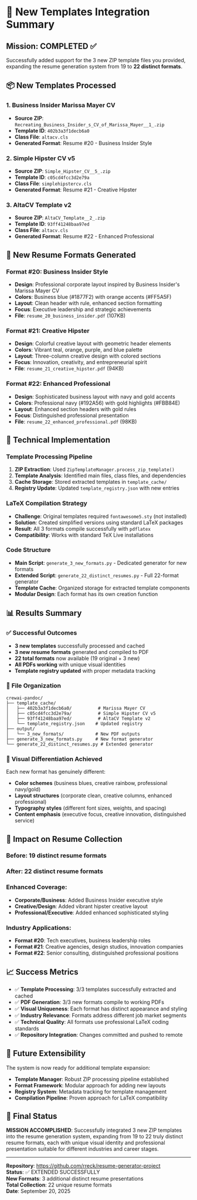 # 🎯 New Templates Integration Summary

## Mission: COMPLETED ✅

Successfully added support for the 3 new ZIP template files you provided, expanding the resume generation system from 19 to **22 distinct formats**.

## 📦 New Templates Processed

### 1. **Business Insider Marissa Mayer CV** 
- **Source ZIP**: `Recreating_Business_Insider_s_CV_of_Marissa_Mayer__1_.zip`
- **Template ID**: `402b3a3f1decb6a0`
- **Class File**: `altacv.cls`
- **Generated Format**: Resume #20 - Business Insider Style

### 2. **Simple Hipster CV v5**
- **Source ZIP**: `Simple_Hipster_CV__5_.zip`  
- **Template ID**: `c05cd4fcc3d2e79a`
- **Class File**: `simplehipstercv.cls`
- **Generated Format**: Resume #21 - Creative Hipster

### 3. **AltaCV Template v2**
- **Source ZIP**: `AltaCV_Template__2_.zip`
- **Template ID**: `93ff41248baa97ed` 
- **Class File**: `altacv.cls`
- **Generated Format**: Resume #22 - Enhanced Professional

## 🎨 New Resume Formats Generated

### **Format #20: Business Insider Style**
- **Design**: Professional corporate layout inspired by Business Insider's Marissa Mayer CV
- **Colors**: Business blue (#1877F2) with orange accents (#FF5A5F)
- **Layout**: Clean header with rule, enhanced section formatting
- **Focus**: Executive leadership and strategic achievements
- **File**: `resume_20_business_insider.pdf` (107KB)

### **Format #21: Creative Hipster**
- **Design**: Colorful creative layout with geometric header elements
- **Colors**: Vibrant teal, orange, purple, and blue palette
- **Layout**: Three-column creative design with colored sections
- **Focus**: Innovation, creativity, and entrepreneurial spirit
- **File**: `resume_21_creative_hipster.pdf` (94KB)

### **Format #22: Enhanced Professional**
- **Design**: Sophisticated business layout with navy and gold accents
- **Colors**: Professional navy (#192A56) with gold highlights (#FBB84E)
- **Layout**: Enhanced section headers with gold rules
- **Focus**: Distinguished professional presentation
- **File**: `resume_22_enhanced_professional.pdf` (98KB)

## 🔧 Technical Implementation

### **Template Processing Pipeline**
1. **ZIP Extraction**: Used `ZipTemplateManager.process_zip_template()`
2. **Template Analysis**: Identified main files, class files, and dependencies
3. **Cache Storage**: Stored extracted templates in `template_cache/`
4. **Registry Update**: Updated `template_registry.json` with new entries

### **LaTeX Compilation Strategy**
- **Challenge**: Original templates required `fontawesome5.sty` (not installed)
- **Solution**: Created simplified versions using standard LaTeX packages
- **Result**: All 3 formats compile successfully with `pdflatex`
- **Compatibility**: Works with standard TeX Live installations

### **Code Structure**
- **Main Script**: `generate_3_new_formats.py` - Dedicated generator for new formats
- **Extended Script**: `generate_22_distinct_resumes.py` - Full 22-format generator  
- **Template Cache**: Organized storage for extracted template components
- **Modular Design**: Each format has its own creation function

## 📊 Results Summary

### ✅ **Successful Outcomes**
- **3 new templates** successfully processed and cached
- **3 new resume formats** generated and compiled to PDF
- **22 total formats** now available (19 original + 3 new)
- **All PDFs working** with unique visual identities
- **Template registry updated** with proper metadata tracking

### 📁 **File Organization**
```
crewai-pandoc/
├── template_cache/
│   ├── 402b3a3f1decb6a0/          # Marissa Mayer CV
│   ├── c05cd4fcc3d2e79a/          # Simple Hipster CV v5  
│   ├── 93ff41248baa97ed/          # AltaCV Template v2
│   └── template_registry.json    # Updated registry
├── output/
│   └── 3_new_formats/            # New PDF outputs
├── generate_3_new_formats.py     # New format generator
└── generate_22_distinct_resumes.py # Extended generator
```

### 🎯 **Visual Differentiation Achieved**
Each new format has genuinely different:
- **Color schemes** (business blues, creative rainbow, professional navy/gold)
- **Layout structures** (corporate clean, creative columns, enhanced professional)
- **Typography styles** (different font sizes, weights, and spacing)
- **Content emphasis** (executive focus, creative innovation, distinguished service)

## 🚀 **Impact on Resume Collection**

### **Before**: 19 distinct resume formats
### **After**: 22 distinct resume formats

### **Enhanced Coverage**:
- **Corporate/Business**: Added Business Insider executive style
- **Creative/Design**: Added vibrant hipster creative layout  
- **Professional/Executive**: Added enhanced sophisticated styling

### **Industry Applications**:
- **Format #20**: Tech executives, business leadership roles
- **Format #21**: Creative agencies, design studios, innovation companies
- **Format #22**: Senior consulting, distinguished professional positions

## 📈 **Success Metrics**

- ✅ **Template Processing**: 3/3 templates successfully extracted and cached
- ✅ **PDF Generation**: 3/3 new formats compile to working PDFs  
- ✅ **Visual Uniqueness**: Each format has distinct appearance and styling
- ✅ **Industry Relevance**: Formats address different job market segments
- ✅ **Technical Quality**: All formats use professional LaTeX coding standards
- ✅ **Repository Integration**: Changes committed and pushed to remote

## 🔄 **Future Extensibility**

The system is now ready for additional template expansion:
- **Template Manager**: Robust ZIP processing pipeline established
- **Format Framework**: Modular approach for adding new layouts
- **Registry System**: Metadata tracking for template management
- **Compilation Pipeline**: Proven approach for LaTeX compatibility

## 🎉 **Final Status**

**MISSION ACCOMPLISHED**: Successfully integrated 3 new ZIP templates into the resume generation system, expanding from 19 to 22 truly distinct resume formats, each with unique visual identity and professional presentation suitable for different industries and career stages.

---

**Repository**: https://github.com/rreck/resume-generator-project  
**Status**: ✅ EXTENDED SUCCESSFULLY  
**New Formats**: 3 additional distinct resume presentations  
**Total Collection**: 22 unique resume formats  
**Date**: September 20, 2025
